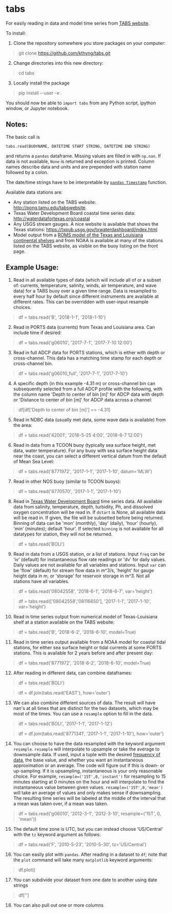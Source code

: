 # tabs
For easily reading in data and model time series from [TABS website](http://pong.tamu.edu/tabswebsite).

To install:
1. Clone the repository somewhere you store packages on your computer:
> git clone https://github.com/kthyng/tabs.git
2. Change directories into this new directory:
> cd tabs
3. Locally install the package
> pip install --user -e .

You should now be able to `import tabs` from any Python script, ipython window, or Jupyter notebook.

## Notes:

The basic call is

`tabs.read(BUOYNAME, DATETIME START STRING, DATETIME END STRING)`

and returns a `pandas` dataframe. Missing values are filled in with `np.nan`. If data is not available, `None` is returned and exception is printed. Column names describe data and units and are prepended with station name followed by a colon.

The date/time strings have to be interpretable by [`pandas Timestamp`](https://pandas.pydata.org/pandas-docs/stable/generated/pandas.Timestamp.html) function.

Available data stations are:
* Any station listed on the TABS website: http://pong.tamu.edu/tabswebsite.
* Texas Water Development Board coastal time series data: http://waterdatafortexas.org/coastal
* Any USGS stream gauges. A nice website is available that shows the Texas stations: https://txpub.usgs.gov/txwaterdashboard/index.html
* Model output from a [ROMS model of the Texas and Louisiana continental shelves](http://pong.tamu.edu/tabswebsite/subpages/models.php) and from NOAA is available at many of the stations listed on the TABS website, as visible on the buoy listing on the front page.

## Example Usage:

1. Read in all available types of data (which will include all of or a subset of: currents, temperature, salinity, winds, air temperature, and wave data) for a TABS buoy over a given time range. Data is resampled to every half hour by default since different instruments are available at different rates. This can be overridden with user-input resample choices.

> df = tabs.read('B', '2018-1-1', '2018-1-10')

2. Read in PORTS data (currents) from Texas and Louisiana area. Can include time if desired:

> df = tabs.read('g06010', '2017-7-1', '2017-7-10 12:00')

3. Read in full ADCP data for PORTS stations, which is either with depth or cross-channel. This data has a matching time stamp for each depth or cross-channel bin.

> df = tabs.read('g06010_full', '2017-7-1', '2017-7-10')

4. A specific depth (in this example -4.31 m) or cross-channel bin can subsequently selected from a full ADCP profile with the following, with the column name 'Depth to center of bin [m]' for ADCP data with depth or 'Distance to center of bin [m]' for ADCP data across a channel:

> df[df['Depth to center of bin [m]'] == -4.31]

5. Read in NDBC data (usually met data, some wave data is available) from the area:

> df = tabs.read('42001', '2018-5-25 4:00', '2018-6-7 12:00')

6. Read in data from a TCOON buoy (typically sea surface height, met data, water temperature). For any buoy with sea surface height data near the coast, you can select a different vertical datum from the default of Mean Sea Level:

> df = tabs.read('8771972', '2017-1-1', '2017-1-10', datum='MLW')

7. Read in other NOS buoy (similar to TCOON buoys):

> df = tabs.read('8770570', '2017-1-1', '2017-1-10')

8. Read in [Texas Water Development Board](http://waterdatafortexas.org/coastal) time series data. All available data from salinity, temperature, depth, turbidity, Ph, and dissolved oxygen concentration will be read in. If `dstart` is None, all available data will be read in. If given, the file will be subsetted before being returned. Binning of data can be 'mon' (monthly), 'day' (daily), 'hour' (hourly), 'min' (minutes); default 'hour'. If selected `binning` is not available for all datatypes for station, they will not be returned.

> df = tabs.read('BOLI')

9. Read in data from a USGS station, or a list of stations. Input `freq` can be 'iv' (default) for instantaneous flow rate readings or 'dv' for daily values. Daily values are not available for all variables and stations. Input `var` can be 'flow' (default) for stream flow data in m^3/s, 'height' for gauge height data in m, or 'storage' for reservoir storage in m^3. Not all stations have all variables.

> df = tabs.read('08042558', '2018-6-1', '2018-6-7', var='height')

> df = tabs.read(['08042558','08116650'], '2017-1-1', '2017-1-10', var='height')

10. Read in time series output from numerical model of Texas-Louisiana shelf at a station available on the TABS website:

> df = tabs.read('B', '2018-6-2', '2018-6-10', model=True)

11. Read in time series output available from a NOAA model for coastal tidal stations, for either sea surface height or tidal currents at some PORTS stations. This is available for 2 years before and after present day:

> df = tabs.read('8771972', '2018-6-2', '2018-6-10', model=True)

12. After reading in different data, can combine dataframes:

> df = tabs.read('BOLI')

> df = df.join(tabs.read('EAST'), how='outer')

13. We can also combine different sources of data. The result will have nan's at all times that are distinct for the two datasets, which may be most of the times. You can use a `resample` option to fill in the data.

> df = tabs.read('BOLI', '2017-1-1', '2017-1-12')

> df = df.join(tabs.read('8771341', '2017-1-1', '2017-1-10'), how='outer')


14. You can choose to have the data resampled with the keyword argument `resample`. `resample` will interpolate to upsample or take the average to downsample data. If used, input a tuple with the desired [frequency of data](https://pandas.pydata.org/pandas-docs/stable/timeseries.html#timeseries-offset-aliases), the base value, and whether you want an instantaneous approximation or an average. The code will figure out if this is down- or up-sampling. If it is upsampling, instantaneous is your only reasonable choice. For example, `resample=('15T',0,'instant')` for resampling to 15 minutes starting at 0 minutes on the hour and will interpolate to find the instantaneous value between given values. `resample=('15T',0,'mean')` will take an average of values and only makes sense if downsampling. The resulting time series will be labeled at the middle of the interval that a mean was taken over, if a mean was taken.

> df = tabs.read('g06010', '2012-3-1', '2012-3-10', resample=('15T', 0, 'mean'))

15. The default time zone is UTC, but you can instead choose 'US/Central' with the `tz` keyword argument as follows:

> df = tabs.read('F', '2010-5-23', '2010-5-30', tz='US/Central')

16. You can easily plot with `pandas`. After reading in a dataset to `df`; note that the `plot` command will take many `matplotlib` keyword arguments:

> df.plot()

17. You can subdivide your dataset from one date to another using date strings

> df['']

18. You can also pull out one or more columns

